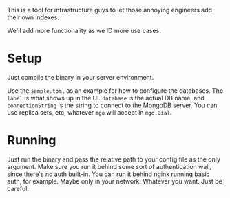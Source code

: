 This is a tool for infrastructure guys to let those annoying engineers add their own indexes.

We'll add more functionality as we ID more use cases.

# Setup
Just compile the binary in your server environment. 

Use the `sample.toml` as an example for how to configure the databases. The `label` is what shows up in the UI. `database` is the actual DB name, and `connectionString` is the string to connect to the MongoDB server. You can use replica sets, etc, whatever `mgo` will accept in `mgo.Dial`.

# Running
Just run the binary and pass the relative path to your config file as the only argument. Make sure you run it behind some sort of authentication wall, since there's no auth built-in. You can run it behind nginx running basic auth, for example. Maybe only in your network. Whatever you want. Just be careful.